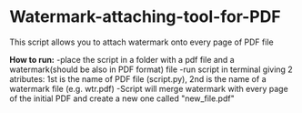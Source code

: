 # Watermark-attaching-tool-for-PDF
This script allows you to attach watermark onto every page of PDF file

<b>How to run:</b>
-place the script in a folder with a pdf file and a watermark(should be also in PDF format) file
-run script in terminal giving 2 atributes: 1st is the name of PDF file (script.py), 2nd is the name of a watermark file (e.g. wtr.pdf)
-Script will merge watermark with every page of the initial PDF and create a new one called "new_file.pdf"
